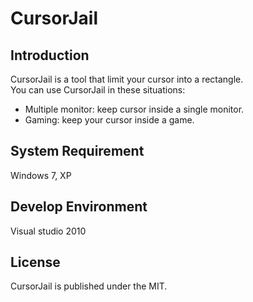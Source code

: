 CursorJail
==========

## Introduction
CursorJail is a tool that limit your cursor into a rectangle.  
You can use CursorJail in these situations:
- Multiple monitor: keep cursor inside a single monitor.
- Gaming: keep your cursor inside a game.

## System Requirement
Windows 7, XP

## Develop Environment
Visual studio 2010

## License
CursorJail is published under the MIT.
